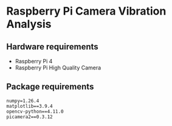 # Raspberry Pi Camera Vibration Analysis

## Hardware requirements
- Raspberry Pi 4
- Raspberry Pi High Quality Camera

## Package requirements
```
numpy=1.26.4
matplotlib==3.9.4
opencv-python==4.11.0
picamera2==0.3.12
```
